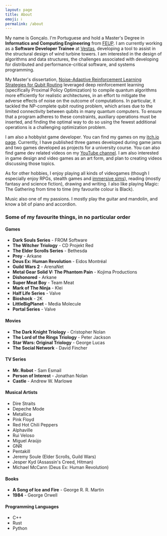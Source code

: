 ```yaml
---
layout: page
title: About
emoji: ℹ️
permalink: /about
---
```


My name is Gonçalo.
I'm Portuguese and hold a Master's Degree in **Informatics and Computing Engineering** from [FEUP](https://sigarra.up.pt/feup/en/web_base.gera_pagina?p_pagina=boas%20vindas). I am currently working as a **Software Developer Trainee** at [Vestas](https://www.vestas.com/), developing a tool to assist in the structural design of wind turbine towers.
I am interested in the design of algorithms and data structures, the challenges associated with developing for distributed and performance-critical software, and systems programming.

My Master's dissertation, <a href="https://repositorio-aberto.up.pt/bitstream/10216/153420/3/646720.pdf" target="_blank">Noise-Adaptive Reinforcement Learning Strategies for Qubit Routing</a> leveraged deep reinforcement learning (specifically Proximal Policy Optimization) to compile quantum algorithms more efficiently for realistic architectures, in an effort to mitigate the adverse effects of noise on the outcome of computations. In particular, it tackled the NP-complete qubit routing problem, which arises due to the limited connectivity between qubits in many quantum computers. To ensure that a program adheres to these constraints, auxiliary operations must be inserted, and finding the optimal way to do so using the fewest additional operations is a challenging optimization problem.

I am also a hobbyist game developer. You can find my games on my [itch.io page](https://venompaco.itch.io/). 
Currently, I have published three games developed during game jams and two games developed as projects for a university course. You can also find game dev related videos on my [YouTube channel](https://www.youtube.com/channel/UCvL53_aSBTpDE0RN1dp6WkA). 
I am also interested in game design and video games as an art form, and plan to creating videos discussing those topics.

As for other hobbies, I enjoy playing all kinds of videogames (though I especially enjoy RPGs, stealth games and [immersive sims](https://en.wikipedia.org/wiki/Immersive_sim)), reading (mostly fantasy and science fiction), drawing and writing. 
I also like playing Magic: The Gathering from time to time (my favourite colour is Black).

Music also one of my passions. I mostly play the guitar and mandolin, and know a bit of piano and accordion.

### Some of my favourite things, in no particular order

#### Games
* **Dark Souls Series** - FROM Software
* **The Witcher Triology** - CD Projekt Red
* **The Elder Scrolls Series** - Bethesda
* **Prey** - Arkane
* **Deus Ex: Human Revolution** - Eidos Montréal
* **Guild Wars 2** - ArenaNet
* **Metal Gear Solid V: The Phantom Pain** - Kojima Productions
* **Dishonored** - Arkane
* **Super Meat Boy** - Team Meat
* **Mark of The Ninja** - Klei
* **Half Life Series** - Valve
* **Bioshock** - 2K
* **LittleBigPlanet** - Media Molecule
* **Portal Series** - Valve

#### Movies
* **The Dark Knight Triology** - Cristopher Nolan
* **The Lord of the Rings Triology** - Peter Jackson
* **Star Wars: Original Triology** - George Lucas
* **The Social Network** - David Fincher

#### TV Series
* **Mr. Robot** - Sam Esmail
* **Person of Interest** - Jonathan Nolan
* **Castle** - Andrew W. Marlowe

#### Musical Artists
* Dire Straits
* Depeche Mode
* Metallica
* Pink Floyd
* Red Hot Chili Peppers
* Alphaville
* Rui Veloso
* Miguel Araújo
* GNR
* Pentakill
* Jeremy Soule (Elder Scrolls, Guild Wars)
* Jesper Kyd (Assassin's Creed, Hitman)
* Michael McCann (Deus Ex: Human Revolution)

#### Books
* **A Song of Ice and Fire** - George R. R. Martin
* **1984** - George Orwell

#### Programming Languages
* C++
* Rust
* Python
